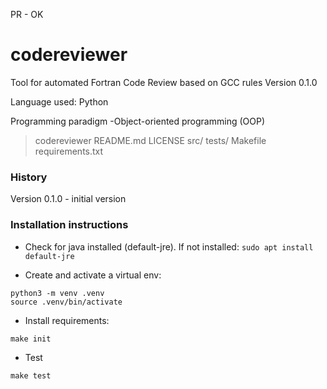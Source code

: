 PR - OK

# codereviewer
Tool for automated Fortran Code Review based on GCC rules
Version 0.1.0 

Language used: Python

Programming paradigm -Object-oriented programming (OOP)


> codereviewer
     README.md
     LICENSE
     src/
     tests/
     Makefile
     requirements.txt

### History
Version 0.1.0 - initial version


### Installation instructions

- Check for java installed (default-jre). If not installed: 
`sudo apt install default-jre`

- Create and activate a virtual env: 
~~~
python3 -m venv .venv
source .venv/bin/activate
~~~

- Install requirements:
~~~
make init
~~~

- Test

~~~
make test
~~~
